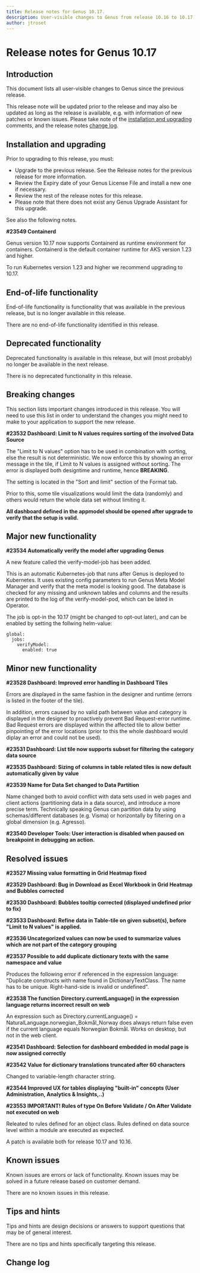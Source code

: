 ```yaml
---
title: Release notes for Genus 10.17.
description: User-visible changes to Genus from release 10.16 to 10.17.
author: jtroset
---
```


# Release notes for Genus 10.17

## Introduction

This document lists all user-visible changes to Genus since the previous release.

This release note will be updated prior to the release and may also be updated as long as the release is available, e.g. with information of new patches or known issues. Please take note of the [installation and upgrading](#installation-and-upgrading) comments, and the release notes [change log](#change-log).

## Installation and upgrading

Prior to upgrading to this release, you must:

- Upgrade to the previous release. See the Release notes for the previous release for more information.
- Review the Expiry date of your Genus License File and install a new one if necessary.
- Review the rest of the release notes for this release.
- Please note that there does not exist any Genus Upgrade Assistant for this upgrade.

<!--rntype01-start INSTALLATION / UPGRADE. DO NOT CHANGE THESE TAGS. ANY CHANGES BELOW WILL BE OVERWRITTEN.-->

See also the following notes.

<!--ID bd5be0bf-ecde-4105-8c41-f0dd7e314df0 -->
**#23549 Containerd**

Genus version 10.17 now supports Containerd as runtime environment for containers. Containerd is the default container runtime for AKS version 1.23 and higher.

To run Kubernetes version 1.23 and higher we recommend upgrading to 10.17.

<!--rntype01-end   INSTALLATION / UPGRADE. DO NOT CHANGE THESE TAGS. ANY CHANGES ABOVE WILL BE OVERWRITTEN.-->
<!-- release note type 2 is missing. That's ok.-->

## End-of-life functionality

End-of-life functionality is functionality that was available in the previous release, but is no longer available in this release.
<!--rntype03-start END-OF-LIFE. DO NOT CHANGE THESE TAGS. ANY CHANGES BELOW WILL BE OVERWRITTEN.-->
There are no end-of-life functionality identified in this release.
<!--rntype03-end   END-OF-LIFE. DO NOT CHANGE THESE TAGS. ANY CHANGES ABOVE WILL BE OVERWRITTEN.-->
## Deprecated functionality

Deprecated functionality is available in this release, but will (most probably) no longer be available in the next release.
<!--rntype04-start DEPRECATED. DO NOT CHANGE THESE TAGS. ANY CHANGES BELOW WILL BE OVERWRITTEN.-->
There is no deprecated functionality in this release.
<!--rntype04-end   DEPRECATED. DO NOT CHANGE THESE TAGS. ANY CHANGES ABOVE WILL BE OVERWRITTEN.-->
## Breaking changes

This section lists important changes introduced in this release. You will need to use this list in order to understand the changes you might need to make to your application to support the new release.
<!--rntype05-start BREAKING. DO NOT CHANGE THESE TAGS. ANY CHANGES BELOW WILL BE OVERWRITTEN.-->
<!--ID 617742ea-601c-43c4-8655-eabb667ada88 -->
**#23532 Dashboard: Limit to N values requires sorting of the involved Data Source**

The "Limit to N values" option has to be used in combination with sorting, else the result is not deterministic. We now enforce this by showing an error message in the tile, if Limit to N values is assigned without sorting. The error is displayed both designtime and runtime, hence **BREAKING**.

The setting is located in the "Sort and limit" section of the Format tab.

Prior to this, some tile visualizations would limit the data (randomly) and others would return the whole data set without limiting it.

**All dashboard defined in the appmodel should be opened after upgrade to verify that the setup is valid.**

<!--rntype05-end   BREAKING. DO NOT CHANGE THESE TAGS. ANY CHANGES ABOVE WILL BE OVERWRITTEN.-->
## Major new functionality
<!--rntype06-start MAJOR. DO NOT CHANGE THESE TAGS. ANY CHANGES BELOW WILL BE OVERWRITTEN.-->
<!--ID 037a3f26-2619-4149-be4e-459d81c60fb8 -->
**#23534 Automatically verify the model after upgrading Genus**

A new feature called the verify-model-job has been added.

This is an automatic Kubernetes-job that runs after Genus is deployed to Kubernetes. It uses existing config parameters to run Genus Meta Model Manager and verify that the meta model is looking good. The database is checked for any missing and unknown tables and columns and the results are printed to the log of the verify-model-pod, which can be lated in Operator. 

The job is opt-in the 10.17 (might be changed to opt-out later), and can be enabled by setting the follwing helm-value:

```
global:
  jobs:
    verifyModel:
      enabled: true
```

<!--rntype06-end   MAJOR. DO NOT CHANGE THESE TAGS. ANY CHANGES ABOVE WILL BE OVERWRITTEN.-->
## Minor new functionality
<!--rntype07-start MINOR. DO NOT CHANGE THESE TAGS. ANY CHANGES BELOW WILL BE OVERWRITTEN.-->
<!--ID c3d4340b-1ebd-4cc1-b3a4-fe251f9606ef -->
**#23528 Dashboard: Improved error handling in Dashboard Tiles**

Errors are displayed in the same fashion in the designer and runtime (errors is listed in the footer of the tile).

In addition, errors caused by no valid path between value and category is displayed in the designer to proactively prevent Bad Request-error runtime. Bad Request errors are displayed within the affected tile to allow better pinpointing of the error locations (prior to this the whole dashboard would diplay an error and could not be used).

<!--ID 3014df5b-4695-4771-9b5d-56aa3428d5c5 -->
**#23531 Dashboard: List tile now supports subset for filtering the category data source**

<!--ID 649ae4b7-1111-43c1-90aa-c03f5c402573 -->
**#23535 Dashboard: Sizing of columns in table related tiles is now default automatically given by value**

<!--ID 1bd9a352-cb9f-4582-9efc-9c2b8a114e33 -->
**#23539 Name for Data Set changed to Data Partition**

Name changed both to avoid conflict with data sets used in web pages and client actions (partitioning data in a data source), and introduce a more precise term. Technically speaking Genus can partition data by using schemas/different databases (e.g. Visma) or horizontally by filtering on a global dimension (e.g. Agresso).

<!--ID 756585a7-7d4d-4d38-b801-3807b06e9bf2 -->
**#23540 Developer Tools: User interaction is disabled when paused on breakpoint in debugging an action.**

<!--rntype07-end   MINOR. DO NOT CHANGE THESE TAGS. ANY CHANGES ABOVE WILL BE OVERWRITTEN.-->
## Resolved issues
<!--rntype08-start RESOLVED ISSUES. DO NOT CHANGE THESE TAGS. ANY CHANGES BELOW WILL BE OVERWRITTEN.-->
<!--ID 2722f502-677e-42a2-b4e4-c5e85c229439 -->
**#23527 Missing value formatting in Grid Heatmap fixed**

<!--ID dafddb4f-c92b-42ff-aeff-9695f4e63dd1 -->
**#23529 Dashboard: Bug in Download as Excel Workbook in Grid Heatmap and Bubbles corrected**

<!--ID 313e5a9c-3aa6-4c91-95b8-bdec7dffe899 -->
**#23530 Dashboard: Bubbles tooltip corrected (displayed undefined prior to fix)**

<!--ID 2c86256d-6db5-446c-b333-69300bbbb5b4 -->
**#23533 Dashboard: Refine data in Table-tile on given subset(s), before "Limit to N values" is applied.**

<!--ID 138f88db-f350-4756-b983-c13d436e1776 -->
**#23536 Uncategorized values can now be used to summarize values which are not part of the category grouping**

<!--ID 346d709a-a661-442b-8cc3-a7b28253efa7 -->
**#23537 Possible to add duplicate dictionary texts with the same namespace and value**

Produces the following error if referenced in the expression language: "Duplicate constructs with name <dictionary-text-name> found in DictionaryTextClass. The name has to be unique. Right-hand-side is invalid or undefined".

<!--ID bcf3747e-ad8b-4219-b3ef-08c01868a239 -->
**#23538 The function Directory.currentLanguage() in the expression language returns incorrect result on web**

An expression such as Directory.currentLanguage() = NaturalLanguage.norwegian_Bokm&aring;l_Norway does always return false even if the current language equals Norwegian Bokm&aring;l. Works on desktop, but not in the web client.

<!--ID 961aa96e-0696-42dc-8f58-239e8e32c6e2 -->
**#23541 Dashboard: Selection for dashboard embedded in modal page is now assigned correctly**

<!--ID 8a33aaa1-e340-49ef-aca9-bc14522aaaf6 -->
**#23542 Value for dictionary translations truncated after 60 characters**

Changed to variable-length character string.

<!--ID 1d3cff27-3615-47a5-bacf-05d0e7b99836 -->
**#23544 Improved UX for tables displaying "built-in" concepts (User Administration, Analytics & Insights,..)**

<!--ID 0392ca4d-0261-4e06-9cb1-0b4ed51a2507 -->
**#23553 IMPORTANT! Rules of type On Before Validate / On After Validate not executed on web**

Releated to rules defined for an object class. Rules defined on data source level within a module are executed as expected.

A patch is available both for release 10.17 and 10.16.

<!--rntype08-end   RESOLVED ISSUES. DO NOT CHANGE THESE TAGS. ANY CHANGES ABOVE WILL BE OVERWRITTEN.-->
## Known issues

Known issues are errors or lack of functionality. Known issues may be solved in a future release based on customer demand.
<!--rntype09-start KNOWN ISSUES. DO NOT CHANGE THESE TAGS. ANY CHANGES BELOW WILL BE OVERWRITTEN.-->
There are no known issues in this release.
<!--rntype09-end   KNOWN ISSUES. DO NOT CHANGE THESE TAGS. ANY CHANGES ABOVE WILL BE OVERWRITTEN.-->
## Tips and hints

Tips and hints are design decisions or answers to support questions that may be of general interest.

There are no tips and hints specifically targeting this release.

## Change log
<!--changelog CHANGELOG. DO NOT CHANGE THIS TAG. ANY CHANGES BELOW WILL BE DELETED.-->
